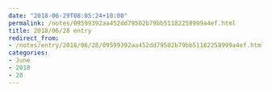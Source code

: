 ```yaml
---
date: "2018-06-29T08:05:24+10:00"
permalink: /notes/09599392aa452dd79502b79bb51182258999a4ef.html
title: 2018/06/28 entry
redirect_from:
- /notes/entry/2018/06/28/09599392aa452dd79502b79bb51182258999a4ef.html
categories:
- June
- 2018
- 28
---
```

